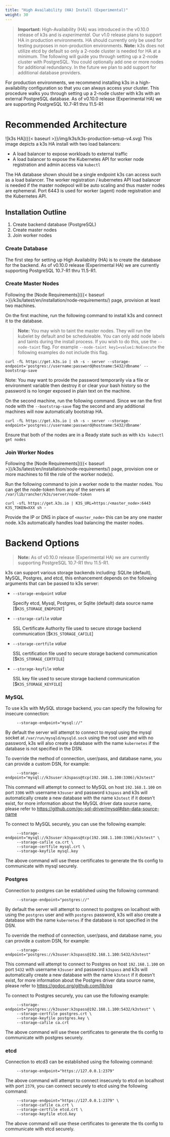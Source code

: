 ```yaml
---
title: "High Availability (HA) Install (Experimental)"
weight: 30
---
```


>**Important:** High-Availability (HA) was introduced in the v0.10.0 release of k3s and is _experimental_. Our v1.0 release plans to support HA in production environments. HA should currently only be used for testing purposes in non-production environments.
>**Note:** k3s does not utilize etcd by default so only a 2-node cluster is needed for HA at a minimum. The following will guide you through setting up a 2-node cluster with PostgreSQL. You could optionally add one or more nodes for additional redundancy. In the future we plan to add support for additional database providers.

For production environments, we recommend installing k3s in a high-availability configuration so that you can always access your cluster. This procedure walks you through setting up a 2-node cluster with k3s with an external PostgreSQL database. As of v0.10.0 release (Experimental HA) we are supporting PostgreSQL 10.7-R1 thru 11.5-R1

# Recommended Architecture
![k3s HA]({{< baseurl >}}/img/k3s/k3s-production-setup-v4.svg)
This image depicts a k3s HA install with two load balancers:

* A load balancer to expose workloads to external traffic
* A load balancer to expose the Kubernetes API for worker node registration and admin access via `kubectl`

The HA database shown should be a single endpoint k3s can access such as a load balancer. The worker registration / kubernetes API load balancer is needed if the master nodepool will be auto scaling and thus master nodes are ephemeral. Port 6443 is used for worker (agent) node registration and the Kubernetes API.

Installation Outline
--------------------
1. Create backend database (PostgreSQL)
2. Create master nodes
3. Join worker nodes

### Create Database
The first step for setting up High Availability (HA) is to create the database for the backend. As of v0.10.0 release (Experimental HA) we are currently supporting PostgreSQL 10.7-R1 thru 11.5-R1.

### Create Master Nodes
Following the [Node Requirements]({{< baseurl >}}/k3s/latest/en/installation/node-requirements/) page, provision at least two machines.

On the first machine, run the following command to install k3s and connect it to the database.

>**Note:** You may wish to taint the master nodes. They will run the kubelet by default and be scheduleable. You can only add node labels and taints during the install process. If you wish to do this, use the `--node-taint` flag. For example `--node-taint key1=value1:NoExecute` the following examples do not include this flag.

```
curl -fL https://get.k3s.io | sh -s - server --storage-endpoint='postgres://username:password@hostname:5432/dbname' --bootstrap-save
```
Note: You may want to provide the password temporarily via a file or environment variable then destroy it or clear your bash history so the password is no longer exposed in plain text on the machine.

On the second machine, run the following command. Since we ran the first node with the `--bootstrap-save` flag the second and any additional machines will now automatically bootstrap HA.

```
curl -fL https://get.k3s.io | sh -s - server --storage-endpoint='postgres://username:password@hostname:5432/dbname'
```

Ensure that both of the nodes are in a Ready state such as with `k3s kubectl get nodes`

### Join Worker Nodes
Following the [Node Requirements]({{< baseurl >}}/k3s/latest/en/installation/node-requirements/) page, provision one or more machines to fill the role of the worker node(s).

Run the following command to join a worker node to the master nodes. You can get the node-token from any of the servers at `/var/lib/rancher/k3s/server/node-token`

```
curl -sfL https://get.k3s.io | K3S_URL=https:/<master_node>:6443 K3S_TOKEN=XXX sh -
```

Provide the IP or DNS in place of `<master_node>` this can be any one master node. k3s automatically handles load balancing the master nodes.

# Backend Options

>**Note:** As of v0.10.0 release (Experimental HA) we are currently supporting PostgreSQL 10.7-R1 thru 11.5-R1.

k3s can support various storage backends including: SQLite (default), MySQL, Postgres, and etcd, this enhancement depends on the following arguments that can be passed to k3s server:

* `--storage-endpoint` _value_

    Specify etcd, Mysql, Postgres, or Sqlite (default) data source name [$`K3S_STORAGE_ENDPOINT`]

* `--storage-cafile` _value_

    SSL Certificate Authority file used to secure storage backend communication [$`K3S_STORAGE_CAFILE`]

* `--storage-certfile` _value_

    SSL certification file used to secure storage backend communication [$`K3S_STORAGE_CERTFILE`]

* `--storage-keyfile` _value_

    SSL key file used to secure storage backend communication [$`K3S_STORAGE_KEYFILE`]

### MySQL

To use k3s with MySQL storage backend, you can specify the following for insecure connection:

```
     --storage-endpoint="mysql://"
```
By default the server will attempt to connect to mysql using the mysql socket at `/var/run/mysqld/mysqld.sock` using the root user and with no password, k3s will also create a database with the name `kubernetes` if the database is not specified in the DSN.

To override the method of connection, user/pass, and database name, you can provide a custom DSN, for example:

```
     --storage-endpoint="mysql://k3suser:k3spass@tcp(192.168.1.100:3306)/k3stest"
```

This command will attempt to connect to MySQL on host `192.168.1.100` on port `3306` with username `k3suser` and password `k3spass` and k3s will automatically create a new database with the name `k3stest` if it doesn't exist, for more information about the MySQL driver data source name, please refer to https://github.com/go-sql-driver/mysql#dsn-data-source-name

To connect to MySQL securely, you can use the following example:
```
     --storage-endpoint="mysql://k3suser:k3spass@tcp(192.168.1.100:3306)/k3stest" \
     --storage-cafile ca.crt \
     --storage-certfile mysql.crt \
     --storage-keyfile mysql.key
```
The above command will use these certificates to generate the tls config to communicate with mysql securely.


### Postgres

Connection to postgres can be established using the following command:

```
     --storage-endpoint="postgres://"
```

By default the server will attempt to connect to postgres on localhost with using the `postgres` user and with `postgres` password, k3s will also create a database with the name `kubernetes` if the database is not specified in the DSN.

To override the method of connection, user/pass, and database name, you can provide a custom DSN, for example:

```
     --storage-endpoint="postgres://k3suser:k3spass@192.168.1.100:5432/k3stest"
```

This command will attempt to connect to Postgres on host `192.168.1.100` on port `5432` with username `k3suser` and password `k3spass` and k3s will automatically create a new database with the name `k3stest` if it doesn't exist, for more information about the Postgres driver data source name, please refer to https://godoc.org/github.com/lib/pq

To connect to Postgres securely, you can use the following example:

```
     --storage-endpoint="postgres://k3suser:k3spass@192.168.1.100:5432/k3stest" \
     --storage-certfile postgres.crt \
     --storage-keyfile postgres.key \
     --storage-cafile ca.crt
```

The above command will use these certificates to generate the tls config to communicate with postgres securely.

### etcd

Connection to etcd3 can be established using the following command:

```
     --storage-endpoint="https://127.0.0.1:2379"
```
The above command will attempt to connect insecurely to etcd on localhost with port `2379`, you can connect securely to etcd using the following command:

```
     --storage-endpoint="https://127.0.0.1:2379" \
     --storage-cafile ca.crt \
     --storage-certfile etcd.crt \
     --storage-keyfile etcd.key
```

The above command will use these certificates to generate the tls config to communicate with etcd securely.

